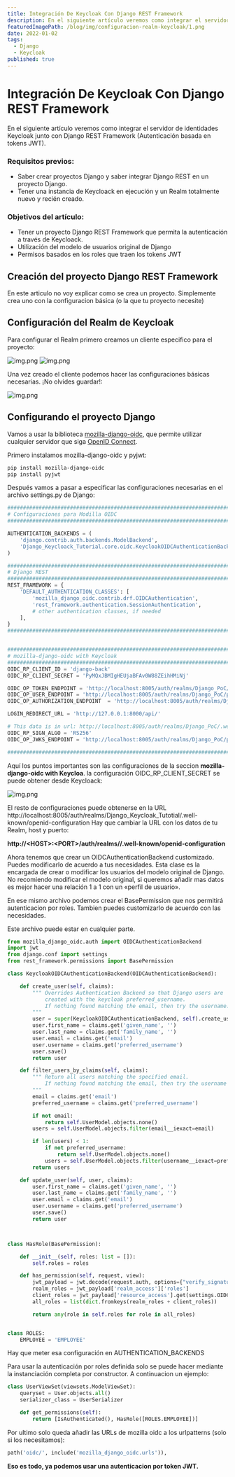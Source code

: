 ```yaml
---
title: Integración De Keycloak Con Django REST Framework
description: En el siguiente artículo veremos como integrar el servidor de identidades Keycloak junto con Django REST Framework (Autenticación basada en tokens JWT).
featuredImagePath: /blog/img/configuracion-realm-keycloak/1.png
date: 2022-01-02
tags:
  - Django
  - Keycloak
published: true
---
```


# Integración De Keycloak Con Django REST Framework

En el siguiente artículo veremos como integrar el servidor de identidades Keycloak junto con Django REST Framework (Autenticación basada en tokens JWT).

### Requisitos previos:

* Saber crear proyectos Django y saber integrar Django REST en un proyecto Django.
* Tener una instancia de Keycloack en ejecución y un Realm totalmente nuevo y recién creado.

### Objetivos del artículo:

* Tener un proyecto Django REST Framework que permita la autenticación a través de Keycloack.
* Utilización del modelo de usuarios original de Django
* Permisos basados en los roles que traen los tokens JWT

## Creación del proyecto Django REST Framework
En este articulo no voy explicar como se crea un proyecto. Simplemente crea uno con la configuracion básica (o la que tu proyecto necesite)

## Configuración del Realm de Keycloak
Para configurar el Realm primero creamos un cliente especifico para el proyecto:

![img.png](/blog/img/configuracion-realm-keycloak/1.png)
![img.png](/blog/img/configuracion-realm-keycloak/2.png)

Una vez creado el cliente podemos hacer las configuraciones básicas necesarias. ¡No olvides guardar!:

![img.png](/blog/img/configuracion-realm-keycloak/3.png)

## Configurando el proyecto Django

Vamos a usar la biblioteca [mozilla-django-oidc](https://github.com/mozilla/mozilla-django-oidc), 
que permite utilizar cualquier servidor que siga [OpenID Connect](https://openid.net/connect/).

Primero instalamos mozilla-django-oidc y pyjwt:
```Bash
pip install mozilla-django-oidc
pip install pyjwt
```
Después vamos a pasar a especificar las configuraciones necesarias en el archivo settings.py de Django:

```Python
########################################################################################################################
# Configuraciones para Modilla OIDC
########################################################################################################################

AUTHENTICATION_BACKENDS = (
    'django.contrib.auth.backends.ModelBackend',
    'Django_Keycloack_Tutorial.core.oidc.KeycloakOIDCAuthenticationBackend',
)

##########################################################################
# Django REST
##########################################################################
REST_FRAMEWORK = {
    'DEFAULT_AUTHENTICATION_CLASSES': [
        'mozilla_django_oidc.contrib.drf.OIDCAuthentication',
        'rest_framework.authentication.SessionAuthentication',
        # other authentication classes, if needed
    ],
}
##########################################################################


##########################################################################
# mozilla-django-oidc with Keycloak
##########################################################################
OIDC_RP_CLIENT_ID = 'django-back'
OIDC_RP_CLIENT_SECRET = 'PyMQxJBMIgHEUjaBFAv0W88ZEihHMiNj'

OIDC_OP_TOKEN_ENDPOINT = 'http://localhost:8005/auth/realms/Django_PoC/protocol/openid-connect/token'
OIDC_OP_USER_ENDPOINT = 'http://localhost:8005/auth/realms/Django_PoC/protocol/openid-connect/userinfo'
OIDC_OP_AUTHORIZATION_ENDPOINT  = 'http://localhost:8005/auth/realms/Django_PoC/protocol/openid-connect/auth'

LOGIN_REDIRECT_URL = 'http://127.0.0.1:8000/api/'

# This data is in url: http://localhost:8005/auth/realms/Django_PoC/.well-known/openid-configuration
OIDC_RP_SIGN_ALGO = 'RS256'
OIDC_OP_JWKS_ENDPOINT = 'http://localhost:8005/auth/realms/Django_PoC/protocol/openid-connect/certs'

########################################################################################################################
```

Aquí los puntos importantes son las configuraciones de la seccion **mozilla-django-oidc with Keycloa**.
la configuración OIDC_RP_CLIENT_SECRET se puede obtener desde Keycloack:

![img.png](/blog/img/configuracion-realm-keycloak/4.png)

El resto de configuraciones puede obtenerse en la URL http://localhost:8005/auth/realms/Django_Keycloak_Tutotial/.well-known/openid-configuration
Hay que cambiar la URL con los datos de tu Realm, host y puerto:

**http://\<HOST\>:\<PORT\>/auth/realms/<REALM>/.well-known/openid-configuration**

Ahora tenemos que crear un OIDCAuthenticationBackend customizado. Puedes modificarlo de acuerdo a tus necesidades.
Esta clase es la encargada de crear o modificar los usuarios del modelo original de Django. No recomiendo modificar el modelo original, si queremos añadir mas datos es mejor hacer una relación 1 a 1 con un «perfil de usuario».

En ese mismo archivo podemos crear el BasePermission que nos permitirá autenticacion por roles. Tambien puedes customizarlo de acuerdo con las necesidades.

Este archivo puede estar en cualquier parte.

```Python
from mozilla_django_oidc.auth import OIDCAuthenticationBackend
import jwt
from django.conf import settings
from rest_framework.permissions import BasePermission

class KeycloakOIDCAuthenticationBackend(OIDCAuthenticationBackend):

    def create_user(self, claims):
        """ Overrides Authentication Backend so that Django users are
            created with the keycloak preferred_username.
            If nothing found matching the email, then try the username.
        """
        user = super(KeycloakOIDCAuthenticationBackend, self).create_user(claims)
        user.first_name = claims.get('given_name', '')
        user.last_name = claims.get('family_name', '')
        user.email = claims.get('email')
        user.username = claims.get('preferred_username')
        user.save()
        return user

    def filter_users_by_claims(self, claims):
        """ Return all users matching the specified email.
            If nothing found matching the email, then try the username
        """
        email = claims.get('email')
        preferred_username = claims.get('preferred_username')

        if not email:
            return self.UserModel.objects.none()
        users = self.UserModel.objects.filter(email__iexact=email)

        if len(users) < 1:
            if not preferred_username:
                return self.UserModel.objects.none()
            users = self.UserModel.objects.filter(username__iexact=preferred_username)
        return users

    def update_user(self, user, claims):
        user.first_name = claims.get('given_name', '')
        user.last_name = claims.get('family_name', '')
        user.email = claims.get('email')
        user.username = claims.get('preferred_username')
        user.save()
        return user



class HasRole(BasePermission):

    def __init__(self, roles: list = []):
        self.roles = roles

    def has_permission(self, request, view):
        jwt_payload = jwt.decode(request.auth, options={"verify_signature": False})
        realm_roles = jwt_payload['realm_access']['roles']
        client_roles = jwt_payload['resource_access'].get(settings.OIDC_RP_CLIENT_ID, {}).get('roles', [])
        all_roles = list(dict.fromkeys(realm_roles + client_roles))

        return any(role in self.roles for role in all_roles)


class ROLES:
    EMPLOYEE = 'EMPLOYEE'
```

Hay que meter esa configuración en AUTHENTICATION_BACKENDS

Para usar la autenticación por roles definida solo se puede hacer mediante la instanciación completa por constructor. A continuacion un ejemplo:

```Python
class UserViewSet(viewsets.ModelViewSet):
    queryset = User.objects.all()
    serializer_class = UserSerializer

    def get_permissions(self):
        return [IsAuthenticated(), HasRole([ROLES.EMPLOYEE])]
```

Por ultimo solo queda añadir las URLs de mozilla oidc a los urlpatterns (solo si los necesitamos):
```Python
path('oidc/', include('mozilla_django_oidc.urls')),
```

**Eso es todo, ya podemos usar una autenticacion por token JWT.**
